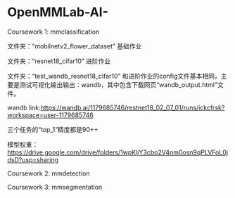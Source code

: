 # OpenMMLab-AI-

Coursework 1: mmclassification

文件夹：“mobilnetv2_flower_dataset” 基础作业

文件夹：“resnet18_cifar10” 进阶作业

文件夹：“test_wandb_resnet18_cifar10” 和进阶作业的config文件基本相同，主要是测试可视化输出输出：wandb，其中包含下载网页“wandb_output.html”文件。
	
wandb link:https://wandb.ai/1179685746/restnet18_02_07_01/runs/ickcfrsk?workspace=user-1179685746

三个任务的“top_1”精度都是90++

模型权重：https://drive.google.com/drive/folders/1wpKljY3cbo2V4nm0osn9qPLVFoL0jdsD?usp=sharing

Coursework 2: mmdetection

Coursework 3: mmsegmentation
